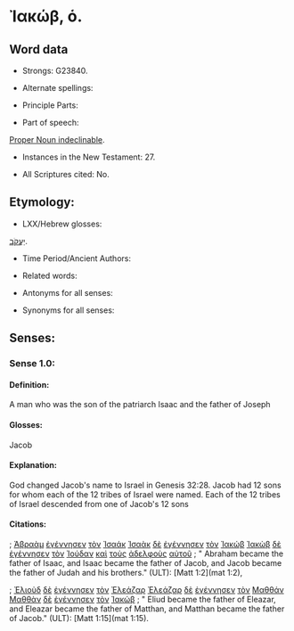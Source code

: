 # Ἰακώβ, ὁ.

<!-- Status: S3=Needs2nd Review -->
<!-- Lexica used for edits: BDAG, LN, FFM, A-S  -->

## Word data

* Strongs: G23840.


* Alternate spellings:

* Principle Parts: 


* Part of speech: 

[Proper Noun indeclinable](http://ugg.readthedocs.io/en/latest/proper_noun_indeclinable.html).

* Instances in the New Testament: 27.

* All Scriptures cited: No.

## Etymology: 


* LXX/Hebrew glosses: 

[יַעֲקֹב](//en-uhal/H3290).

* Time Period/Ancient Authors: 


* Related words: 

* Antonyms for all senses:

* Synonyms for all senses: 


## Senses:


### Sense  1.0: 

#### Definition: 

A man who was the son of the patriarch Isaac and the father of Joseph

#### Glosses: 

Jacob

#### Explanation: 

God changed Jacob's name to Israel in Genesis 32:28. Jacob had 12 sons for whom each of the 12 tribes of Israel were named. Each of the 12 tribes of Israel descended from one of Jacob's 12 sons

#### Citations: 

; [Ἀβραὰμ](../G00110/01.md) [ἐγέννησεν](../G10800/01.md) [τὸν](../G35880/01.md) [Ἰσαάκ](../G24640/01.md) [Ἰσαὰκ](../G24640/01.md) [δὲ](../G11610/01.md) [ἐγέννησεν](../G10800/01.md) [τὸν](../G35880/01.md) [Ἰακώβ](../G23840/01.md) [Ἰακὼβ](../G23840/01.md) [δὲ](../G11610/01.md) [ἐγέννησεν](../G10800/01.md) [τὸν](../G35880/01.md) [Ἰούδαν](../G24550/01.md) [καὶ](../G25320/01.md) [τοὺς](../G35880/01.md) [ἀδελφοὺς](../G00800/01.md) [αὐτοῦ](../G08460/01.md)
; " Abraham became the father of Isaac, and Isaac became the father of Jacob, and Jacob became the father of Judah and his brothers." (ULT): 
[Matt 1:2](mat 1:2), 


; [Ἐλιοὺδ](../G16640/01.md) [δὲ](../G11610/01.md) [ἐγέννησεν](../G10800/01.md) [τὸν](../G35880/01.md) [Ἐλεάζαρ](../G16480/01.md) [Ἐλεάζαρ](../G16480/01.md) [δὲ](../G11610/01.md) [ἐγέννησεν](../G10800/01.md) [τὸν](../G35880/01.md) [Μαθθάν](../G31570/01.md) [Μαθθὰν](../G31570/01.md) [δὲ](../G11610/01.md) [ἐγέννησεν](../G10800/01.md) [τὸν](../G35880/01.md) [Ἰακώβ](../G23840/01.md)
; " Eliud became the father of Eleazar, and Eleazar became the father of Matthan, and Matthan became the father of Jacob." (ULT): 
[Matt 1:15](mat 1:15).
